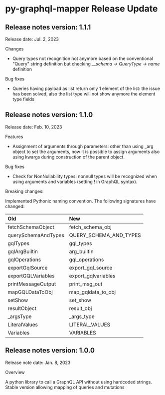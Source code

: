 # py-graphql-mapper Release Update

## Release notes version: 1.1.1

Release date: Jul. 2, 2023

Changes

* Query types not recognition not anymore based on the conventional "Query" string definition but checking *__schema -> QueryType -> name* definition

Bug fixes

* Queries having payload as list return only 1 element of the list: the issue has been solved, also the list type will not show anymore the element type fields

## Release notes version: 1.1.0

Release date: Feb. 10, 2023

Features

* Assignment of arguments through parameters: other than using _arg object to set the arguments, now it is possible to assign arguments also using kwargs during construction of the parent object.

Bug fixes

* Check for NonNullability types: nonnull types will be recognized when using arguments and variables (setting ! in GraphQL syntax).

Breaking changes:

Implemented Pythonic naming convention.
The following signatures have changed:

| Old | New |
|:---------|:-----------|
| fetchSchemaObject | fetch_schema_obj |
| querySchemaAndTypes | QUERY_SCHEMA_AND_TYPES |
| gqlTypes | gql_types |
| gqlArgBuiltin | arg_builtin |
| gqlOperations | gql_operations |
| exportGqlSource | export_gql_source |
| exportGQLVariables | export_gqlvariables |
| printMessageOutput | print_msg_out |
| mapGQLDataToObj | map_gqldata_to_obj |
| setShow | set_show |
| resultObject | result_obj |
| _argsType | _args_type |
| LiteralValues | LITERAL_VALUES |
| Variables | VARIABLES |


## Release notes version: 1.0.0

Release note date: Jan. 8, 2023

Overview

A python library to call a GraphQL API without using hardcoded strings.
Stable version allowing mapping of queries and mutations

